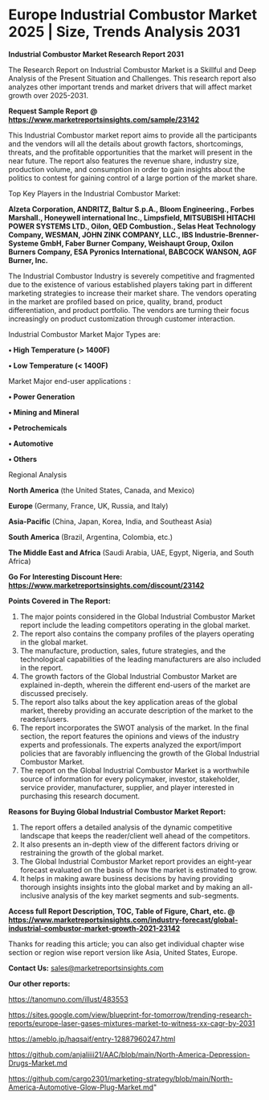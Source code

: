 # Europe Industrial Combustor Market 2025 | Size, Trends Analysis 2031

<strong>Industrial Combustor Market Research Report 2031</strong>

The Research Report on Industrial Combustor Market is a Skillful and Deep Analysis of the Present Situation and Challenges. This research report also analyzes other important trends and market drivers that will affect market growth over 2025-2031.

<strong>Request Sample Report @ <a href=https://www.marketreportsinsights.com/sample/23142>https://www.marketreportsinsights.com/sample/23142</a></strong>

This Industrial Combustor market report aims to provide all the participants and the vendors will all the details about growth factors, shortcomings, threats, and the profitable opportunities that the market will present in the near future. The report also features the revenue share, industry size, production volume, and consumption in order to gain insights about the politics to contest for gaining control of a large portion of the market share.

Top Key Players in the Industrial Combustor Market:

<strong>Alzeta Corporation, ANDRITZ, Baltur S.p.A., Bloom Engineering., Forbes Marshall., Honeywell international Inc., Limpsfield, MITSUBISHI HITACHI POWER SYSTEMS LTD., Oilon, QED Combustion., Selas Heat Technology Company, WESMAN, JOHN ZINK COMPANY, LLC., IBS Industrie-Brenner-Systeme GmbH, Faber Burner Company, Weishaupt Group, Oxilon Burners Company, ESA Pyronics International, BABCOCK WANSON, AGF Burner, Inc.</strong>

The Industrial Combustor Industry is severely competitive and fragmented due to the existence of various established players taking part in different marketing strategies to increase their market share. The vendors operating in the market are profiled based on price, quality, brand, product differentiation, and product portfolio. The vendors are turning their focus increasingly on product customization through customer interaction.

Industrial Combustor Market Major Types are:

<strong>• High Temperature (> 1400F)

• Low Temperature (< 1400F)</strong>

Market Major end-user applications :

<strong>• Power Generation

• Mining and Mineral

• Petrochemicals

• Automotive

• Others</strong>

Regional Analysis

</u><strong><b>North America</b></strong> (the United States, Canada, and Mexico)

<strong><b>Europe </b></strong>(Germany, France, UK, Russia, and Italy)

<strong><b>Asia-Pacific</b></strong> (China, Japan, Korea, India, and Southeast Asia)

<strong><b>South America</b></strong> (Brazil, Argentina, Colombia, etc.)

<strong><b>The Middle East and Africa</b></strong> (Saudi Arabia, UAE, Egypt, Nigeria, and South Africa)

<strong>Go For Interesting Discount Here: <a href=https://www.marketreportsinsights.com/discount/23142>https://www.marketreportsinsights.com/discount/23142</a></strong>

<strong>Points Covered in The Report:</strong>
<ol>
  <li>The major points considered in the Global Industrial Combustor Market report include the leading competitors operating in the global market.</li>
  <li>The report also contains the company profiles of the players operating in the global market.</li>
  <li>The manufacture, production, sales, future strategies, and the technological capabilities of the leading manufacturers are also included in the report.</li>
  <li>The growth factors of the Global Industrial Combustor Market are explained in-depth, wherein the different end-users of the market are discussed precisely.</li>
  <li>The report also talks about the key application areas of the global market, thereby providing an accurate description of the market to the readers/users.</li>
  <li>The report incorporates the SWOT analysis of the market. In the final section, the report features the opinions and views of the industry experts and professionals. The experts analyzed the export/import policies that are favorably influencing the growth of the Global Industrial Combustor Market.</li>
  <li>The report on the Global Industrial Combustor Market is a worthwhile source of information for every policymaker, investor, stakeholder, service provider, manufacturer, supplier, and player interested in purchasing this research document.</li>
</ol>
<strong>Reasons for Buying Global Industrial Combustor Market Report:</strong>

<ol>
  <li>The report offers a detailed analysis of the dynamic competitive landscape that keeps the reader/client well ahead of the competitors.</li>
  <li>It also presents an in-depth view of the different factors driving or restraining the growth of the global market.</li>
  <li>The Global Industrial Combustor Market report provides an eight-year forecast evaluated on the basis of how the market is estimated to grow.</li>
  <li>It helps in making aware business decisions by having providing thorough insights insights into the global market and by making an all-inclusive analysis of the key market segments and sub-segments.</li>
</ol>
<strong>Access full Report Description, TOC, Table of Figure, Chart, etc. @ <a href=https://www.marketreportsinsights.com/industry-forecast/global-industrial-combustor-market-growth-2021-23142>https://www.marketreportsinsights.com/industry-forecast/global-industrial-combustor-market-growth-2021-23142</a></strong>


Thanks for reading this article; you can also get individual chapter wise section or region wise report version like Asia, United States, Europe.

<strong>Contact Us:</strong>
sales@marketreportsinsights.com

<strong>Our other reports:</strong>

<a href=https://tanomuno.com/illust/483553>https://tanomuno.com/illust/483553</a>

<a href=https://sites.google.com/view/blueprint-for-tomorrow/trending-research-reports/europe-laser-gases-mixtures-market-to-witness-xx-cagr-by-2031>https://sites.google.com/view/blueprint-for-tomorrow/trending-research-reports/europe-laser-gases-mixtures-market-to-witness-xx-cagr-by-2031</a>

<a href=https://ameblo.jp/haqsaif/entry-12887960247.html>https://ameblo.jp/haqsaif/entry-12887960247.html</a>

<a href=https://github.com/anjaliiii21/AAC/blob/main/North-America-Depression-Drugs-Market.md>https://github.com/anjaliiii21/AAC/blob/main/North-America-Depression-Drugs-Market.md</a>

<a href=https://github.com/cargo2301/marketing-strategy/blob/main/North-America-Automotive-Glow-Plug-Market.md>https://github.com/cargo2301/marketing-strategy/blob/main/North-America-Automotive-Glow-Plug-Market.md</a>"
